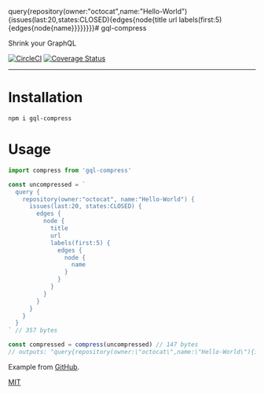 query{repository(owner:\"octocat\",name:\"Hello-World\"){issues(last:20,states:CLOSED){edges{node{title url labels(first:5){edges{node{name}}}}}}}}# gql-compress

Shrink your GraphQL

[![CircleCI](https://circleci.com/gh/jane/gql-compress.svg?style=svg)](https://circleci.com/gh/jane/gql-compress) [![Coverage Status](https://coveralls.io/repos/github/jane/gql-compress/badge.svg?branch=master)](https://coveralls.io/github/jane/gql-compress?branch=master)

----

# Installation

`npm i gql-compress`

# Usage

```javascript
import compress from 'gql-compress'

const uncompressed = `
  query {
    repository(owner:"octocat", name:"Hello-World") {
      issues(last:20, states:CLOSED) {
        edges {
          node {
            title
            url
            labels(first:5) {
              edges {
                node {
                  name
                }
              }
            }
          }
        }
      }
    }
  }
` // 357 bytes

const compressed = compress(uncompressed) // 147 bytes
// outputs: "query{repository(owner:\"octocat\",name:\"Hello-World\"){issues(last:20,states:CLOSED){edges{node{title url labels(first:5){edges{node{name}}}}}}}}"
```

Example from [GitHub](https://developer.github.com/v4/guides/forming-calls/).

[MIT](./LICENSE.md)
